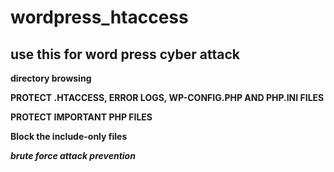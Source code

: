 # wordpress_htaccess
## use this for word press cyber attack

**directory browsing**

**PROTECT .HTACCESS, ERROR LOGS, WP-CONFIG.PHP AND PHP.INI FILES**

**PROTECT IMPORTANT PHP FILES**

**Block the include-only files**

**_brute force attack prevention_**



